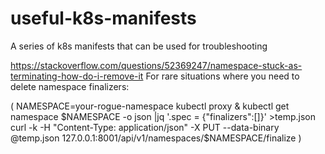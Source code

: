 # useful-k8s-manifests
A series of k8s manifests that can be used for troubleshooting 

https://stackoverflow.com/questions/52369247/namespace-stuck-as-terminating-how-do-i-remove-it
For rare situations where you need to delete namespace finalizers:

(
NAMESPACE=your-rogue-namespace
kubectl proxy &
kubectl get namespace $NAMESPACE -o json |jq '.spec = {"finalizers":[]}' >temp.json
curl -k -H "Content-Type: application/json" -X PUT --data-binary @temp.json 127.0.0.1:8001/api/v1/namespaces/$NAMESPACE/finalize
)
